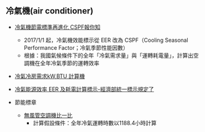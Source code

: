 ## 冷氣機(air conditioner)
- [冷氣機節電標準再進化 CSPF報你知](https://energymagazine.tier.org.tw/Cont.aspx?CatID=&ContID=22)
   - 2017/1/1 起，冷氣機效能標示從 EER 改為 CSPF（Cooling Seasonal Performance Factor；冷氣季節性能因數）
   - 根據：我國氣候條件下的全年「冷氣需求量」與「運轉耗電量」，計算出空調機在全年冷氣季節的運轉效率
   
- [冷氣冷房需求kW,BTU 計算機](http://btu.0123456789.tw/)

- [冷氣能源效率 EER 及耗電計算標示-經濟部統一標示規定了](https://0123456789.tw/?p=1956)

- 節能標章
  - [無風管空調機比一比](https://www.energylabel.org.tw/purchasing/compare/NonDucted_air_conditioning.aspx)
     - 計算假設條件：全年冷氣運轉時數以1188.4小時計算
